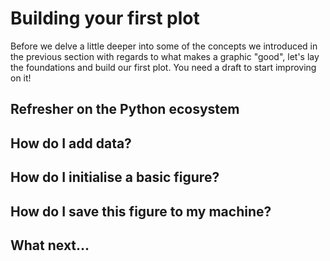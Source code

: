 # Building your first plot

Before we delve a little deeper into some of the concepts we introduced in the previous section with regards to what makes a graphic "good", let's lay the foundations and build our first plot. You need a draft to start improving on it!

## Refresher on the Python ecosystem

## How do I add data?

## How do I initialise a basic figure?

## How do I save this figure to my machine?

## What next...